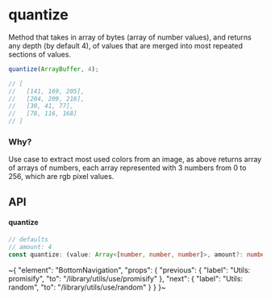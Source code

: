 
# quantize

Method that takes in array of bytes (array of number values), and returns any depth (by default 4), of values that are merged into most repeated sections of values.

```ts
quantize(ArrayBuffer, 4);

// [
//   [141, 169, 205],
//   [204, 209, 216],
//   [30, 41, 77],
//   [78, 116, 168]
// ]
```

### Why?

Use case to extract most used colors from an image, as above returns array of arrays of numbers, each array represented with 3 numbers from 0 to 256, which are rgb pixel values.

## API

#### quantize

```ts
// defaults
// amount: 4
const quantize: (value: Array<[number, number, number]>, amount?: number) => Array<[number, number, number]>;
```


~{
  "element": "BottomNavigation",
  "props": {
    "previous": {
      "label": "Utils: promisify",
      "to": "/library/utils/use/promisify"
    },
    "next": {
      "label": "Utils: random",
      "to": "/library/utils/use/random"
    }
  }
}~
